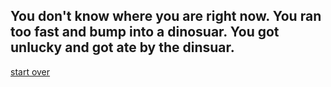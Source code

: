 
## You don't know where you are right now. You ran too fast and bump into a dinosuar. You got unlucky and got ate by the dinsuar.  
  
[start over](../../../year/home.md)